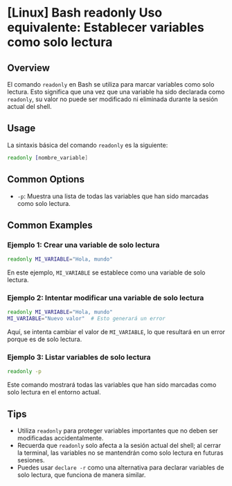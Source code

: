 # [Linux] Bash readonly Uso equivalente: Establecer variables como solo lectura

## Overview
El comando `readonly` en Bash se utiliza para marcar variables como solo lectura. Esto significa que una vez que una variable ha sido declarada como `readonly`, su valor no puede ser modificado ni eliminada durante la sesión actual del shell.

## Usage
La sintaxis básica del comando `readonly` es la siguiente:

```bash
readonly [nombre_variable]
```

## Common Options
- `-p`: Muestra una lista de todas las variables que han sido marcadas como solo lectura.

## Common Examples

### Ejemplo 1: Crear una variable de solo lectura
```bash
readonly MI_VARIABLE="Hola, mundo"
```
En este ejemplo, `MI_VARIABLE` se establece como una variable de solo lectura.

### Ejemplo 2: Intentar modificar una variable de solo lectura
```bash
readonly MI_VARIABLE="Hola, mundo"
MI_VARIABLE="Nuevo valor"  # Esto generará un error
```
Aquí, se intenta cambiar el valor de `MI_VARIABLE`, lo que resultará en un error porque es de solo lectura.

### Ejemplo 3: Listar variables de solo lectura
```bash
readonly -p
```
Este comando mostrará todas las variables que han sido marcadas como solo lectura en el entorno actual.

## Tips
- Utiliza `readonly` para proteger variables importantes que no deben ser modificadas accidentalmente.
- Recuerda que `readonly` solo afecta a la sesión actual del shell; al cerrar la terminal, las variables no se mantendrán como solo lectura en futuras sesiones.
- Puedes usar `declare -r` como una alternativa para declarar variables de solo lectura, que funciona de manera similar.